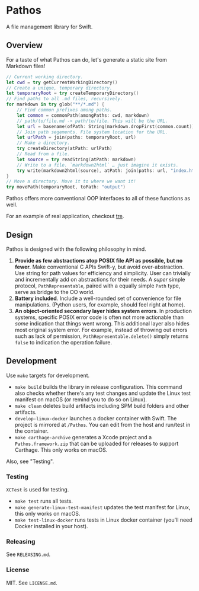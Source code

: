 # Pathos

A file management library for Swift.

## Overview

For a taste of what Pathos can do, let's generate a static site from Markdown
files!

```swift
// Current working directory.
let cwd = try getCurrentWorkingDirectory()
// Create a unique, temporary directory.
let temporaryRoot = try createTemporaryDirectory()
// Find paths to all .md files, recursively.
for markdown in try glob("**/*.md") {
    // Find common prefixes among paths.
    let common = commonPath(amongPaths: cwd, markdown)
    // path/to/file.md -> path/to/file. This will be the URL.
    let url = basename(ofPath: String(markdown.dropFirst(common.count)))
    // Join path segements. File system location for the URL.
    let urlPath = join(paths: temporaryRoot, url)
    // Make a directory.
    try createDirectory(atPath: urlPath)
    // Read from a file.
    let source = try readString(atPath: markdown)
    // Write to a file. `markdown2html` … just imagine it exists.
    try write(markdown2html(source), atPath: join(paths: url, "index.html"))
}
// Move a directory. Move it to where we want it!
try movePath(temporaryRoot, toPath: "output")
```

Pathos offers more conventional OOP interfaces to all of these functions as
well.

For an example of real application, checkout [tre][].

[tre]: https://github.com/dduan/tre

## Design

Pathos is designed with the following philosophy in mind.

1. **Provide as few abstractions atop POSIX file API as possible, but no
   fewer.** Make conventional C APIs Swift-y, but avoid over-abstraction. Use
   string for path values for efficiency and simplicity. User can trivially and
   incrementally add on abstractions for their needs. A _super_ simple protocol,
   `PathRepresentable`, paired with a equally simple `Path` type, serve as
   bridge to the OO world.
2. **Battery included**. Include a well-rounded set of convenience for file
   manipulations. (Python users, for example, should feel right at home).
3. **An object-oriented secondary layer hides system errors**. In production
   systems, specific POSIX error code is often not more actionable than _some_
   indication that things went wrong. This additional layer also hides most
   original system error. For example, instead of throwing out errors such as
   lack of permission, `PathRepresentable.delete()` simply returns `false` to
   indication the operation failure.

## Development

Use `make` targets for development.

- `make build` builds the library in release configuration. This command also
  checks whether there's any test changes and update the Linux test manifest
  on macOS (or remind you to do so on Linux).
- `make clean` deletes build artifacts including SPM build folders and other
  artifacts.
- `develop-linux-docker` launches a docker container with Swift. The project is
  mirrored at `/Pathos`. You can edit from the host and run/test in the
  container.
- `make carthage-archive` generates a Xcode project and a `Pathos.framework.zip`
  that can be uploaded for releases to support Carthage. This only works on
  macOS.

Also, see "Testing".

### Testing

`XCTest` is used for testing.

- `make test` runs all tests.
- `make generate-linux-test-manifest` updates the test manifest for Linux, this
  only works on macOS.
- `make test-linux-docker` runs tests in Linux docker container (you'll need
  Docker installed in your host).

### Releasing

See `RELEASING.md`.

### License

MIT. See `LICENSE.md`.
